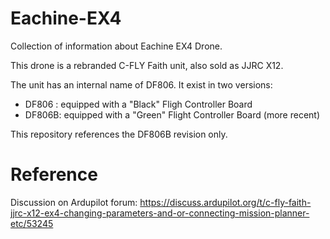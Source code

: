 # Eachine-EX4
Collection of information about Eachine EX4 Drone.

This drone is a rebranded C-FLY Faith unit, also sold as JJRC X12.

The unit has an internal name of DF806. It exist in two versions: 

- DF806 : equipped with a "Black" Fligh Controller Board
- DF806B: equipped with a "Green" Flight Controller Board (more recent)

This repository references the DF806B revision only.

# Reference
Discussion on Ardupilot forum: https://discuss.ardupilot.org/t/c-fly-faith-jjrc-x12-ex4-changing-parameters-and-or-connecting-mission-planner-etc/53245
